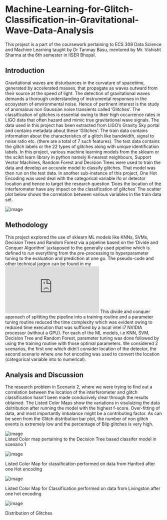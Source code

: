 # Machine-Learning-for-Glitch-Classification-in-Gravitational-Wave-Data-Analysis

This project is a part of the coursework pertaining to ECS 308 Data Science and Machine Learning taught by Dr Tanmay Basu, mentored by Mr. Vishisht Sharma at the 6th semester in IISER Bhopal.

## Introduction
Gravitational waves are disturbances in the curvature of spacetime, generated by accelerated masses,
that propagate as waves outward from their source at the speed of light. The detection of gravitational
waves demands a thorough understanding of instrumental responses in the ecosystem of environmental
noise. Hence of pertinent interest is the study of anomalous non Gaussian noise transients called
‘Glitches’. The classification of glitches is essential owing to their high occurrence rates in LIGO data
that often hazard and mimic true gravitational wave signals. The data used in this project has been
extracted from LIGO’s Gravity Sky portal and contains metadata about these ‘Glitches’. The train
data contains information about the characteristics of a glitch like bandwidth, signal to noise ratio
etc. (there are a total of 7 such features). The test data contains the glitch labels or the 22 types
of glitches along with unique identification labels. In this project, various machine learning models
from the sklearn or the scikit learn library in python namely K-nearest neighbours, Support Vector
Machines, Random Forest and Decision Trees were used to train the data and develop an accurate
model to classify glitches. That model was then run on the test data. In another sub-instance of this
project, One Hot Encoding was used deal with the categorical variable ifo or detector location and
hence to target the research question ’Does the location of the interferometer have any impact on the
classification of glitches’
The scatter plot below shows the correlation between various variables in the train data set.

![image](https://user-images.githubusercontent.com/68393451/164992117-f81a8a5a-122a-420b-a93c-3b7289ca41e4.png)



## Methodology

This project explored the use of sklearn ML models like KNNs, SVMs, Decision Trees and Random
Forest via a pipeline based on the ’Divide and Conquer Algorithm’ juxtaposed to the generally used
pipeline which is defined to run everything from the pre-processing to hyperparameter tuning to the
evaluation and prediction at one go. The pseudo-code and other technical jargon can be found in my ![report](https://github.com/DRA-chaos/Machine-Learning-for-Glitch-Classification-in-Gravitational-Wave-Data-Analysis/blob/main/Reports/Rita_19244_Report_phase2.pdf)
This divide and conquer approach of splitting the pipeline into a training routine and a parameter
tuning routine reduced the time complexity which was evident owing to reduced time execution that
was sufficed by a local intel i7 NVIDIA processor (without a GPU). For each of the ML models, i.e
KNN, SVM, Decision Tree and Random Forest, parameter tuning was done followed by using the
training routine with those optimal parameters. We considered 2 scenarios, the first one which didn’t
consider location of the detector, the second scenario where one hot encoding was used to convert the
location (categorical variable into to numerical).

## Analysis and Discussion 

The research problem in Scenario 2, where we were trying to find out a correlation between the
location of the interferometer and glitch classification hasn’t been made conducively clear through the
results obtained. The Listed Color Maps show the variations in visulaizing the data dsitribution after
running the model with the highest f-score. Over-fitting of data, and most importantly imbalance might be a contributing factor. As can be seen from the Glitch distribution bar plot, the number of non glitch events is extremely low and the percentage of Blip glitches is very high.



![image](https://user-images.githubusercontent.com/68393451/164991949-ea85fe7e-f2c0-44d6-8880-6733a897e328.png) <br/>
Listed Color map pertaining to the Decision Tree based classifer model in scenario 1

![image](https://user-images.githubusercontent.com/68393451/164991988-9df47604-f266-4f0b-821f-3f53f938b0e5.png) <br/>

Listed Color Map for classification performed on data from Hanford after one Hot encoding

![image](https://user-images.githubusercontent.com/68393451/164992011-b4be8c8c-9808-47c5-9fef-725ac8ce817d.png) <br/>

Listed Color Map for Classification performed on data from Livingston after one hot encoding

![image](https://user-images.githubusercontent.com/68393451/164992149-d5d9e71e-fb13-43be-bfda-ccf89cbba6ed.png) <br/>

Distribution of Glitches
